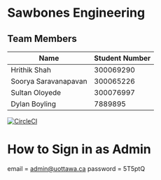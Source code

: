 # Sawbones Engineering

## Team Members

| Name | Student Number |
| --- | --- |
| Hrithik Shah | 300069290 |
| Soorya Saravanapavan | 300065226 |
| Sultan Oloyede | 300076997 |
| Dylan Boyling | 7889895 |

[![CircleCI](https://circleci.com/gh/professor-forward/project-sawbones_engineering/tree/circleci.svg?style=svg&circle-token=3e2bea451884276e8faa82ed09ca5e7628290049)](https://circleci.com/gh/professor-forward/project-sawbones_engineering/tree/circleci)

# How to Sign in as Admin

email = admin@uottawa.ca
password = 5T5ptQ
